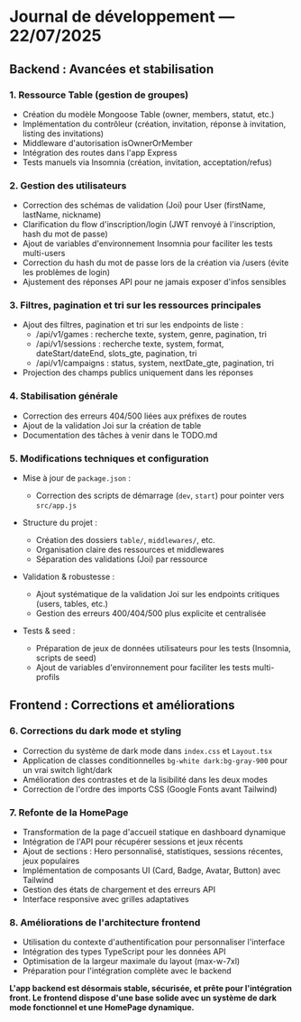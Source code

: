 # Journal de développement — 22/07/2025

## Backend : Avancées et stabilisation

### 1. Ressource Table (gestion de groupes)
- Création du modèle Mongoose Table (owner, members, statut, etc.)
- Implémentation du contrôleur (création, invitation, réponse à invitation, listing des invitations)
- Middleware d'autorisation isOwnerOrMember
- Intégration des routes dans l'app Express
- Tests manuels via Insomnia (création, invitation, acceptation/refus)

### 2. Gestion des utilisateurs
- Correction des schémas de validation (Joi) pour User (firstName, lastName, nickname)
- Clarification du flow d'inscription/login (JWT renvoyé à l'inscription, hash du mot de passe)
- Ajout de variables d'environnement Insomnia pour faciliter les tests multi-users
- Correction du hash du mot de passe lors de la création via /users (évite les problèmes de login)
- Ajustement des réponses API pour ne jamais exposer d'infos sensibles

### 3. Filtres, pagination et tri sur les ressources principales
- Ajout des filtres, pagination et tri sur les endpoints de liste :
  - /api/v1/games : recherche texte, system, genre, pagination, tri
  - /api/v1/sessions : recherche texte, system, format, dateStart/dateEnd, slots_gte, pagination, tri
  - /api/v1/campaigns : status, system, nextDate_gte, pagination, tri
- Projection des champs publics uniquement dans les réponses

### 4. Stabilisation générale
- Correction des erreurs 404/500 liées aux préfixes de routes
- Ajout de la validation Joi sur la création de table
- Documentation des tâches à venir dans le TODO.md

### 5. Modifications techniques et configuration
- Mise à jour de `package.json` :
  - Correction des scripts de démarrage (`dev`, `start`) pour pointer vers `src/app.js`

- Structure du projet :
  - Création des dossiers `table/`, `middlewares/`, etc.
  - Organisation claire des ressources et middlewares
  - Séparation des validations (Joi) par ressource
- Validation & robustesse :
  - Ajout systématique de la validation Joi sur les endpoints critiques (users, tables, etc.)
  - Gestion des erreurs 400/404/500 plus explicite et centralisée
- Tests & seed :
  - Préparation de jeux de données utilisateurs pour les tests (Insomnia, scripts de seed)
  - Ajout de variables d'environnement pour faciliter les tests multi-profils

## Frontend : Corrections et améliorations

### 6. Corrections du dark mode et styling
- Correction du système de dark mode dans `index.css` et `Layout.tsx`
- Application de classes conditionnelles `bg-white dark:bg-gray-900` pour un vrai switch light/dark
- Amélioration des contrastes et de la lisibilité dans les deux modes
- Correction de l'ordre des imports CSS (Google Fonts avant Tailwind)

### 7. Refonte de la HomePage
- Transformation de la page d'accueil statique en dashboard dynamique
- Intégration de l'API pour récupérer sessions et jeux récents
- Ajout de sections : Hero personnalisé, statistiques, sessions récentes, jeux populaires
- Implémentation de composants UI (Card, Badge, Avatar, Button) avec Tailwind
- Gestion des états de chargement et des erreurs API
- Interface responsive avec grilles adaptatives

### 8. Améliorations de l'architecture frontend
- Utilisation du contexte d'authentification pour personnaliser l'interface
- Intégration des types TypeScript pour les données API
- Optimisation de la largeur maximale du layout (max-w-7xl)
- Préparation pour l'intégration complète avec le backend

**L'app backend est désormais stable, sécurisée, et prête pour l'intégration front. Le frontend dispose d'une base solide avec un système de dark mode fonctionnel et une HomePage dynamique.**
